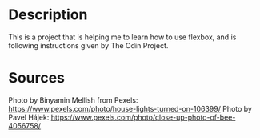 # Description
This is a project that is helping me to learn how to use flexbox, and is following instructions given by The Odin Project.

# Sources
Photo by Binyamin Mellish from Pexels: https://www.pexels.com/photo/house-lights-turned-on-106399/
Photo by Pavel Hájek: https://www.pexels.com/photo/close-up-photo-of-bee-4056758/
